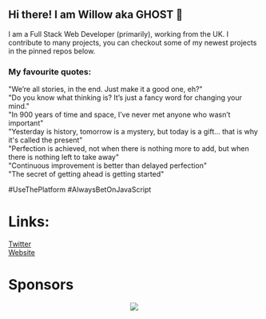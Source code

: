 ## Hi there! I am Willow aka GHOST 👋
I am a Full Stack Web Developer (primarily), working from the UK. I contribute to many projects, you can checkout some of my newest projects in the pinned repos below.

### My favourite quotes:

"We’re all stories, in the end. Just make it a good one, eh?"<br />
"Do you know what thinking is? It’s just a fancy word for changing your mind."<br />
"In 900 years of time and space, I’ve never met anyone who wasn’t important"<br />
"Yesterday is history, tomorrow is a mystery, but today is a gift... that is why it's called the present"<br />
"Perfection is achieved, not when there is nothing more to add, but when there is nothing left to take away"<br />
"Continuous improvement is better than delayed perfection"<br />
"The secret of getting ahead is getting started"<br />

<!--
  Didn't want to include this outside of a comment, but for those reading I think you might enjoy this quote:
  
  "with enough random bobble heads running around trying to commit sacrilege on your codebase it quickly becomes a problem of control to maintain the quality"

  - some guy on HN - https://news.ycombinator.com/item?id=31442327
-->

#UseThePlatform #AlwaysBetOnJavaScript

# Links:
[Twitter](https://twitter.com/onlyspaceghost)<br />
[Website](https://ghostdev.xyz)<br />

# Sponsors

<p align="center">
  <a href="https://cdn.jsdelivr.net/gh/ghostdevv/ghostdevv/sponsors.svg">
    <img src='https://cdn.jsdelivr.net/gh/ghostdevv/ghostdevv/sponsors.svg'/>
  </a>
</p>
